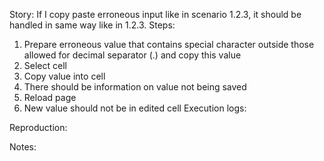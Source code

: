 Story:
If I copy paste erroneous input like in scenario 1.2.3, it should be handled in same way like in 1.2.3.
Steps:
1. Prepare erroneous value that contains special character outside those allowed for decimal separator (.) and copy this value
2. Select cell
3. Copy value into cell
4. There should be information on value not being saved
5. Reload page
6. New value should not be in edited cell
Execution logs:

Reproduction:

Notes:
